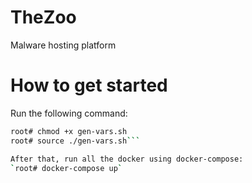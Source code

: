 # TheZoo
Malware hosting platform

# How to get started 

Run the following command:
```sh
root# chmod +x gen-vars.sh
root# source ./gen-vars.sh```

After that, run all the docker using docker-compose:
`root# docker-compose up`
